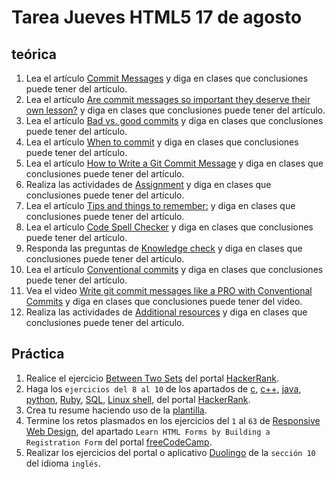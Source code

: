 # Tarea Jueves HTML5 17 de agosto

## teórica

1. Lea el artículo [Commit Messages](https://www.theodinproject.com/lessons/foundations-commit-messages) y diga en clases que conclusiones puede tener del artículo.
2. Lea el artículo [Are commit messages so important they deserve their own lesson?](https://www.theodinproject.com/lessons/foundations-commit-messages#are-commit-messages-so-important-they-deserve-their-own-lesson) y diga en clases que conclusiones puede tener del artículo.
3. Lea el artículo [Bad vs. good commits](https://www.theodinproject.com/lessons/foundations-commit-messages#bad-vs-good-commits) y diga en clases que conclusiones puede tener del artículo.
4. Lea el artículo [When to commit](https://www.theodinproject.com/lessons/foundations-commit-messages#when-to-commit) y diga en clases que conclusiones puede tener del artículo.
5. Lea el artículo [How to Write a Git Commit Message](https://cbea.ms/git-commit/) y diga en clases que conclusiones puede tener del artículo.
6. Realiza las actividades de [Assignment](https://www.theodinproject.com/lessons/foundations-commit-messages#assignment) y diga en clases que conclusiones puede tener del artículo.
7. Lea el artículo [Tips and things to remember:](https://www.theodinproject.com/lessons/foundations-commit-messages#tips-and-things-to-remember) y diga en clases que conclusiones puede tener del artículo.
8. Lea el artículo [Code Spell Checker](https://marketplace.visualstudio.com/items?itemName=streetsidesoftware.code-spell-checker) y diga en clases que conclusiones puede tener del artículo.
9. Responda las preguntas de [Knowledge check](https://www.theodinproject.com/lessons/foundations-commit-messages#knowledge-check) y diga en clases que conclusiones puede tener del artículo.
10. Lea el artículo [Conventional commits](https://www.conventionalcommits.org/en/v1.0.0/) y diga en clases que conclusiones puede tener del artículo.
11. Vea el video [Write git commit messages like a PRO with Conventional Commits](https://m.youtube.com/watch?v=OJqUWvmf4gg) y diga en clases que conclusiones puede tener del video.
12. Realiza las actividades de [Additional resources](https://www.theodinproject.com/lessons/foundations-commit-messages#additional-resources) y diga en clases que conclusiones puede tener del artículo.

## Práctica

1. Realice el ejercicio [Between Two Sets](https://www.hackerrank.com/challenges/between-two-sets/problem?isFullScreen=false) del portal [HackerRank](https://www.hackerrank.com/dashboard).
2. Haga los `ejercicios del 8 al 10` de los apartados de [c](https://www.hackerrank.com/domains/c), [c++](https://www.hackerrank.com/domains/cpp), [java](https://www.hackerrank.com/domains/java), [python](https://www.hackerrank.com/domains/python), [Ruby](https://www.hackerrank.com/domains/ruby), [SQL](https://www.hackerrank.com/domains/sql), [Linux shell](https://www.hackerrank.com/domains/shell), del portal [HackerRank](https://www.hackerrank.com/dashboard).
3. Crea tu resume haciendo uso de la [plantilla](https://docs.google.com/document/d/1jfUa4HGBDjt2peJPQ0Wg1YhdGkCoSysS6QMT4u8bCic/edit?usp=sharing).
4. Termine los retos plasmados en los ejercicios del `1` al `63` de [Responsive Web Design](https://www.freecodecamp.org/learn/2022/responsive-web-design/), del apartado `Learn HTML Forms by Building a Registration Form` del portal [freeCodeCamp](https://www.freecodecamp.org/learn/).
5. Realizar los ejercicios del portal o aplicativo [Duolingo](https://www.duolingo.com/learn) de la `sección 10` del idioma `inglés`.